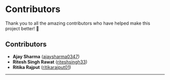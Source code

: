 # Contributors

Thank you to all the amazing contributors who have helped make this project better! 🎉

## Contributors

- **Ajay Sharma** ([ajaysharma0347](https://github.com/ajaysharma0347))
- **Ritesh Singh Rawat** ([riteshsingh33](https://github.com/riteshsingh33))
- **Ritika Rajput** ([ritikarajput01](https://github.com/ritikarajput01))

---
